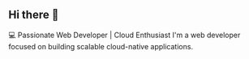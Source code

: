 ## Hi there 👋

💻 Passionate Web Developer | Cloud Enthusiast 
I'm a web developer focused on building scalable cloud-native applications. 

